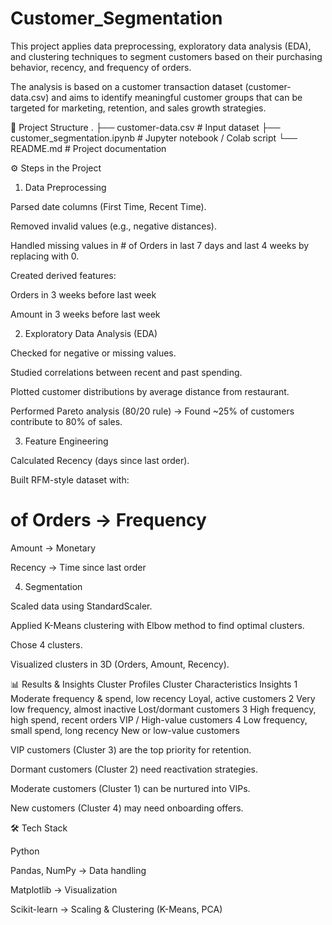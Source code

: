 # Customer_Segmentation

This project applies data preprocessing, exploratory data analysis (EDA), and clustering techniques to segment customers based on their purchasing behavior, recency, and frequency of orders.

The analysis is based on a customer transaction dataset (customer-data.csv) and aims to identify meaningful customer groups that can be targeted for marketing, retention, and sales growth strategies.

📂 Project Structure
.
├── customer-data.csv        # Input dataset
├── customer_segmentation.ipynb  # Jupyter notebook / Colab script
└── README.md                # Project documentation

⚙️ Steps in the Project
1. Data Preprocessing

Parsed date columns (First Time, Recent Time).

Removed invalid values (e.g., negative distances).

Handled missing values in # of Orders in last 7 days and last 4 weeks by replacing with 0.

Created derived features:

Orders in 3 weeks before last week

Amount in 3 weeks before last week

2. Exploratory Data Analysis (EDA)

Checked for negative or missing values.

Studied correlations between recent and past spending.

Plotted customer distributions by average distance from restaurant.

Performed Pareto analysis (80/20 rule) → Found ~25% of customers contribute to 80% of sales.

3. Feature Engineering

Calculated Recency (days since last order).

Built RFM-style dataset with:

# of Orders → Frequency

Amount → Monetary

Recency → Time since last order

4. Segmentation

Scaled data using StandardScaler.

Applied K-Means clustering with Elbow method to find optimal clusters.

Chose 4 clusters.

Visualized clusters in 3D (Orders, Amount, Recency).

📊 Results & Insights
Cluster Profiles
Cluster	Characteristics	Insights
1	Moderate frequency & spend, low recency	Loyal, active customers
2	Very low frequency, almost inactive	Lost/dormant customers
3	High frequency, high spend, recent orders	VIP / High-value customers
4	Low frequency, small spend, long recency	New or low-value customers

VIP customers (Cluster 3) are the top priority for retention.

Dormant customers (Cluster 2) need reactivation strategies.

Moderate customers (Cluster 1) can be nurtured into VIPs.

New customers (Cluster 4) may need onboarding offers.

🛠️ Tech Stack

Python

Pandas, NumPy → Data handling

Matplotlib → Visualization

Scikit-learn → Scaling & Clustering (K-Means, PCA)
